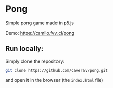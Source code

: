 # Pong
Simple pong game made in p5.js

Demo: https://camilo.fvv.cl/pong

## Run locally:

Simply clone the repository:

```bash
git clone https://github.com/caverav/pong.git
```
and open it in the browser (the `index.html` file)
